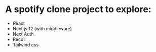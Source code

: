 # A spotify clone project to explore:

- React
- Next.js 12 (with middleware)
- Next Auth
- Recoil
- Tailwind css

